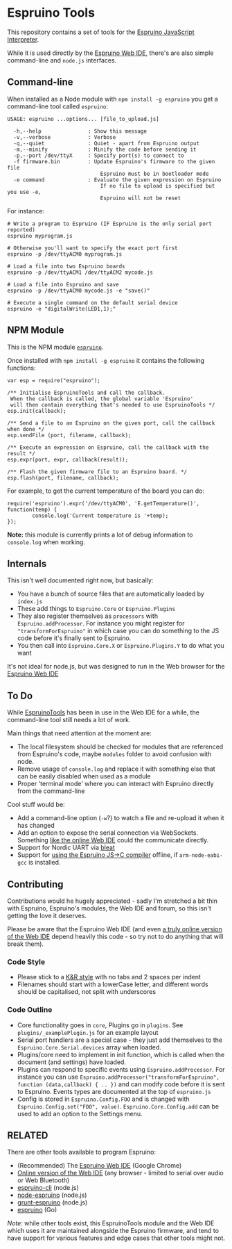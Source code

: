 Espruino Tools
==============

This repository contains a set of tools for the [Espruino JavaScript Interpreter](http://www.espruino.com).

While it is used directly by the [Espruino Web IDE](http://www.github.com/espruino/EspruinoWebIDE), there's are also simple command-line and `node.js` interfaces.


Command-line
------------

When installed as a Node module with `npm install -g espruino` you get a command-line tool called `espruino`:

```
USAGE: espruino ...options... [file_to_upload.js]

  -h,--help               : Show this message
  -v,--verbose            : Verbose
  -q,--quiet              : Quiet - apart from Espruino output
  -m,--minify             : Minify the code before sending it
  -p,--port /dev/ttyX     : Specify port(s) to connect to
  -f firmware.bin         : Update Espruino's firmware to the given file
                              Espruino must be in bootloader mode
  -e command              : Evaluate the given expression on Espruino
                              If no file to upload is specified but you use -e,
                              Espruino will not be reset
```

For instance:

```
# Write a program to Espruino (IF Espruino is the only serial port reported)
espruino myprogram.js

# Otherwise you'll want to specify the exact port first
espruino -p /dev/ttyACM0 myprogram.js

# Load a file into two Espruino boards
espruino -p /dev/ttyACM1 /dev/ttyACM2 mycode.js

# Load a file into Espruino and save
espruino -p /dev/ttyACM0 mycode.js -e "save()"

# Execute a single command on the default serial device
espruino -e "digitalWrite(LED1,1);"
```


NPM Module
----------

This is the NPM module [`espruino`](https://www.npmjs.com/package/espruino). 

Once installed with `npm install -g espruino` it contains the following functions:

```
var esp = require("espruino");

/** Initialise EspruinoTools and call the callback.
 When the callback is called, the global variable 'Espruino'
 will then contain everything that's needed to use EspruinoTools */
esp.init(callback);

/** Send a file to an Espruino on the given port, call the callback when done */
esp.sendFile (port, filename, callback);

/** Execute an expression on Espruino, call the callback with the result */
esp.expr(port, expr, callback(result));

/** Flash the given firmware file to an Espruino board. */
esp.flash(port, filename, callback);
```

For example, to get the current temperature of the board you can do:

```
require('espruino').expr('/dev/ttyACM0', 'E.getTemperature()', function(temp) {
        console.log('Current temperature is '+temp); 
});
```

**Note:** this module is currently prints a lot of debug
information to `console.log` when working.


Internals
---------

This isn't well documented right now, but basically:

* You have a bunch of source files that are automatically loaded by `index.js`
* These add things to `Espruino.Core` or `Espruino.Plugins`
* They also register themselves as `processors` with `Espruino.addProcessor`. For instance you might register for `"transformForEspruino"` in which case you can do something to the JS code before it's finally sent to Espruino. 
* You then call into `Espruino.Core.X` or `Espruino.Plugins.Y` to do what you want

It's not ideal for node.js, but was designed to run in the Web browser for the [Espruino Web IDE](http://www.github.com/espruino/EspruinoWebIDE)


To Do
-----

While [EspruinoTools](http://www.github.com/espruino/EspruinoTools) has been in use in the Web IDE for a while, the command-line tool still needs a lot of work.

Main things that need attention at the moment are:

* The local filesystem should be checked for modules that are referenced from Espruino's code, maybe `modules` folder to avoid confusion with node.
* Remove usage of `console.log` and replace it with something else that can be easily disabled when used as a module
* Proper 'terminal mode' where you can interact with Espruino directly from the command-line

Cool stuff would be:

* Add a command-line option (`-w`?) to watch a file and re-upload it when it has changed
* Add an option to expose the serial connection via WebSockets. Something [like the online Web IDE](http://espruino.github.io/EspruinoWebIDE/) could the communicate directly.
* Support for Nordic UART via [bleat](https://www.npmjs.com/package/bleat)
* Support for [using the Espruino JS->C compiler](https://github.com/gfwilliams/EspruinoCompiler) offline, if `arm-node-eabi-gcc` is installed.


Contributing
------------

Contributions would he hugely appreciated - sadly I'm stretched a bit thin with Espruino, Espruino's modules, the Web IDE and forum, so this isn't getting the love it deserves.

Please be aware that the Espruino Web IDE (and even [a truly online version of the Web IDE](http://espruino.github.io/EspruinoWebIDE/) depend heavily this code - so try not to do anything that will break them).

### Code Style

 * Please stick to a [K&R style](http://en.wikipedia.org/wiki/1_true_brace_style#K.26R_style) with no tabs and 2 spaces per indent
 * Filenames should start with a lowerCase letter, and different words should be capitalised, not split with underscores
 
### Code Outline

 * Core functionality goes in `core`, Plugins go in `plugins`. See `plugins/_examplePlugin.js` for an example layout
 * Serial port handlers are a special case - they just add themselves to the `Espruino.Core.Serial.devices` array when loaded.
 * Plugins/core need to implement in init function, which is called when the document (and settings) have loaded.
 * Plugins can respond to specific events using `Espruino.addProcessor`. For instance you can use `Espruino.addProcessor("transformForEspruino", function (data,callback) { .. })` and can modify code before it is sent to Espruino. Events types are documented at the top of `espruino.js`
 * Config is stored in `Espruino.Config.FOO` and is changed with `Espruino.Config.set("FOO", value)`. `Espruino.Core.Config.add` can be used to add an option to the Settings menu.


RELATED
-------

There are other tools available to program Espruino:

* (Recommended) The [Espruino Web IDE](http://www.github.com/espruino/EspruinoWebIDE) (Google Chrome)
* [Online version of the Web IDE](http://espruino.github.io/EspruinoWebIDE/) (any browser - limited to serial over audio or Web Bluetooth)
* [espruino-cli](https://www.npmjs.org/package/espruino-cli) (node.js)
* [node-espruino](https://www.npmjs.com/package/node-espruino) (node.js)
* [grunt-espruino](https://www.npmjs.com/package/grunt-espruino) (node.js)
* [espruino](https://github.com/olliephillips/espruingo) (Go)

*Note:* while other tools exist, this EspruinoTools module and the Web IDE which uses it are maintained alongside the Espruino firmware, and tend to have support for various features and edge cases that other tools might not.

